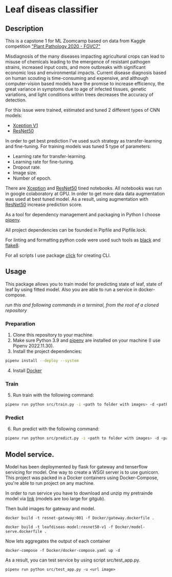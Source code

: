 # Leaf  diseas classifier

## Description

This is a capstone 1 for ML Zoomcamp based on data from Kaggle competition ["Plant Pathology 2020 - FGVC7"](https://www.kaggle.com/competitions/plant-pathology-2020-fgvc7/overview) 

Misdiagnosis of the many diseases impacting agricultural crops can lead to misuse of chemicals leading to the emergence of resistant pathogen strains, increased input costs, and more outbreaks with significant economic loss and environmental impacts. Current disease diagnosis based on human scouting is time-consuming and expensive, and although computer-vision based models have the promise to increase efficiency, the great variance in symptoms due to age of infected tissues, genetic variations, and light conditions within trees decreases the accuracy of detection.

For this issue were trained, estimated and tuned 2 different types of CNN models:
- [Xception V1](https://www.tensorflow.org/api_docs/python/tf/keras/applications/xception)
- [ResNet50](https://www.tensorflow.org/api_docs/python/tf/keras/applications/resnet50)

In order to get best prediction I've used such strategy as transfer-learning and fine-tuning. For training models was tuned 5 type of parameters:

- Learning rate for transfer-learning.
- Learning rate for fine-tuning.
- Dropout rate.
- Image size.
- Number of epoch.

There are [Xception](https://github.com/DmitryKarpuk/LeafDiseaseClassifier/blob/main/notebooks/xception_tuning.ipynb) and [ResNet50](https://github.com/DmitryKarpuk/LeafDiseaseClassifier/blob/main/notebooks/resnet50_tuning.ipynb) tined notebooks. All notebooks was run in google colaboratory at GPU.
In order to get more data data augmentation was used at best tuned model. As a result, using augmentation with [ResNet50](https://github.com/DmitryKarpuk/LeafDiseaseClassifier/blob/main/notebooks/resnet50_augumentation.ipynb) increase prediction score.

As a tool for dependency management and packaging in Python I choose [pipenv](https://pipenv.pypa.io/en/latest/). 

All project dependencies can be founded in Pipfile and Pipfile.lock.

For linting and formatting python code were used such tools as [black](https://pypi.org/project/black/) and [flake8](https://pypi.org/project/flake8/).

For all scripts I use package [click](https://click.palletsprojects.com/en/8.1.x/) for creating CLI.

## Usage

This package allows you to train model for predicting state of leaf, state of leaf by using fitted model. Also you are able to run a service in docker-compose.

*run this and following commands in a terminal, from the root of a cloned repository*

### Preparation
1. Clone this repository to your machine.
2. Make sure Python 3.9 and [pipenv](https://pipenv.pypa.io/en/latest/) are installed on your machine (I use Pipenv 2022.11.30).
3. Install the project dependencies:
```sh
pipenv install --deploy --system
```
4. Install [Docker](https://www.docker.com/)

### Train
5. Run train with the following command:
```sh
pipenv run python src/train.py -i <path to folder with images> -d <path to csv with metadata> -m <path to save trained model> -p <path to model params>
```
### Predict
6. Run predict with the following command:
 ```sh
pipenv run python src/predict.py -i <path to folder with images> -d <path to csv with metadata> -m <path of model> <path to save result of prediction>
```

## Model service.

Model has been deploymented  by flask for gateway and tenserflow servicing for model. One way to create a WSGI server is to use gunicorn. This project was packed in a Docker containers using Docker-Compose, you're able to run project on any machine.

In order to run service you have to download and unzip my pretrainde model via [link](https://drive.google.com/drive/folders/1d8YC3mI_gsfOaQ6ao_CAJRBDgKBYeSMo?usp=share_link) (models are too large for gitgub).

Then build images for gateway and model.
```
docker build -t resnet-gateway:001 -f Docker/gateway.dockerfile .

docker build -t leafdiseas-model:resnet50-v1 -f Docker/model-serve.dockerfile .
```
Now lets aggregates the output of each container
```
docker-compose -f Docker/docker-compose.yaml up -d
```
As a result, you can test service by using script src/test_app.py.
```
pipenv run python src/test_app.py -u <url image>
```